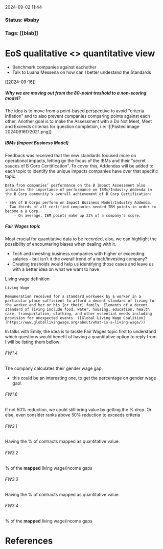 2024-09-02 11:44

### Status: #baby

### Tags: [[blab]]

# EoS qualitative <> quantitative view

- Benchmark companies against eachother
- Talk to Luana Messena on how can I better undestand the Standards

[[2024-09-16]]

##### Why we are moving out from the 80-point treshold to a non-scoring model?

The idea is to move from a point-based perspective to avoid "criteria inflation" and to also prevent companies comparing points against each other. Another goal is to make the Assessment with a Do Not Meet, Meet and Exceeds criterias for question completion, i.e:
![[Pasted image 20240916172021.png]]

##### IBMs (Impact Business Model)
Feedback was received that the new standards focused more on operational impacts, letting go the focus of the IBMs and their "secret sauces of B Corp Ceritification". To cover this, Addendas will be added to each topic to identify the unique impacts companies have over that specific topic.
```
Data from companies’ performance on the B Impact Assessment also indicates the importance of performance on IBMs/Industry Addenda in the B Corp community’s overall achievement of B Corp Certification:

- 86% of B Corps perform on Impact Business Model/Industry Addenda.
- Two-thirds of all certified companies needed IBM points in order to become a B Corp. 
    - On average, IBM points make up 22% of a company's score.
```

##### Fair Wages topic
Most crucial for quantitative data to be recorded, also, we can highlight the possibility of encountering biases when dealing with it.
- Tech and investing business companies with higher or exceeding salaries - but isn't it the overall trend of a tech/investing company?
- Creating tresholds would help us identifying those cases and leave us with a better idea on what we want to have

Living wage definition

```
Living Wage

Remuneration received for a standard workweek by a worker in a particular place sufficient to afford a decent standard of living for the worker and her or his [or their] family. Elements of a decent standard of living include food, water, housing, education, health care, transportation, clothing, and other essential needs including provision for unexpected events. ([Global Living Wage Coalition](https://www.globallivingwage.org/about/what-is-a-living-wage/))
```

In talks with Emily, the idea is to tackle Fair Wages topic first to understand which questions would benefit of having a quantitative option to reply from. I will be listing them bellow:

###### FW1.4
The company calculates their gender wage gap.
- this could be an interesting one, to get the percentage on gender wage gap\
###### FW1.6
If not 50% reduction, we could still bring value by getting the % drop. Or else, even consider ranks above 50% reduction to exceeds criteria
###### FW3.1
Having the % of contracts mapped as quantitative value.
###### FW3.2
% of the **mapped**  living wage/income gaps

###### FW3.3
Having the % of contracts mapped as quantitative value.

###### FW3.4
% of the **mapped**  living wage/income gaps



# References